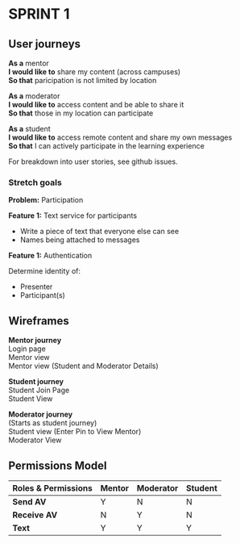 # SPRINT 1

## User journeys

**As a** mentor  
**I would like to** share my content (across campuses)  
**So that** paricipation is not limited by location

**As a** moderator  
**I would like to** access content and be able to share it  
**So that** those in my location can participate

**As a** student  
**I would like to** access remote content and share my own messages  
**So that** I can actively participate in the learning experience

For breakdown into user stories, see github issues.

### Stretch goals
**Problem:** Participation  

**Feature 1:** Text service for participants
  + Write a piece of text that everyone else can see
  + Names being attached to messages

**Feature 1:** Authentication  

Determine identity of:
  + Presenter
  + Participant(s)

## Wireframes
**Mentor journey**  
Login page  
Mentor view  
Mentor view (Student and Moderator Details)  

**Student journey**  
Student Join Page  
Student View  

**Moderator journey**  
(Starts as student journey)  
Student view (Enter Pin to View Mentor)  
Moderator View  

## Permissions Model

Roles & Permissions      |   Mentor   |   Moderator   |   Student   |
------------|--------------|--------------|-----------|
**Send AV**  | Y | N | N     
**Receive AV**  | N | Y | N  
**Text**  | Y | Y | Y      
